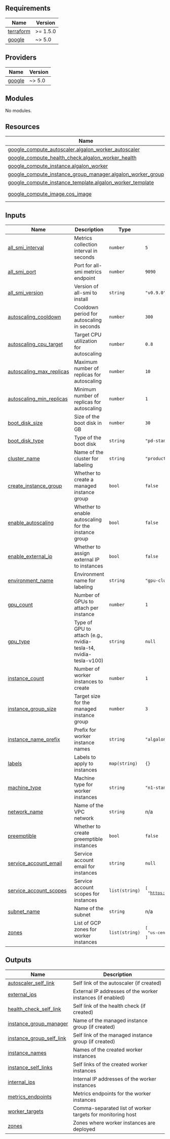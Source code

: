 <!-- BEGIN_TF_DOCS -->
## Requirements

| Name | Version |
|------|---------|
| <a name="requirement_terraform"></a> [terraform](#requirement\_terraform) | >= 1.5.0 |
| <a name="requirement_google"></a> [google](#requirement\_google) | ~> 5.0 |

## Providers

| Name | Version |
|------|---------|
| <a name="provider_google"></a> [google](#provider\_google) | ~> 5.0 |

## Modules

No modules.

## Resources

| Name | Type |
|------|------|
| [google_compute_autoscaler.algalon_worker_autoscaler](https://registry.terraform.io/providers/hashicorp/google/latest/docs/resources/compute_autoscaler) | resource |
| [google_compute_health_check.algalon_worker_health](https://registry.terraform.io/providers/hashicorp/google/latest/docs/resources/compute_health_check) | resource |
| [google_compute_instance.algalon_worker](https://registry.terraform.io/providers/hashicorp/google/latest/docs/resources/compute_instance) | resource |
| [google_compute_instance_group_manager.algalon_worker_group](https://registry.terraform.io/providers/hashicorp/google/latest/docs/resources/compute_instance_group_manager) | resource |
| [google_compute_instance_template.algalon_worker_template](https://registry.terraform.io/providers/hashicorp/google/latest/docs/resources/compute_instance_template) | resource |
| [google_compute_image.cos_image](https://registry.terraform.io/providers/hashicorp/google/latest/docs/data-sources/compute_image) | data source |

## Inputs

| Name | Description | Type | Default | Required |
|------|-------------|------|---------|:--------:|
| <a name="input_all_smi_interval"></a> [all\_smi\_interval](#input\_all\_smi\_interval) | Metrics collection interval in seconds | `number` | `5` | no |
| <a name="input_all_smi_port"></a> [all\_smi\_port](#input\_all\_smi\_port) | Port for all-smi metrics endpoint | `number` | `9090` | no |
| <a name="input_all_smi_version"></a> [all\_smi\_version](#input\_all\_smi\_version) | Version of all-smi to install | `string` | `"v0.9.0"` | no |
| <a name="input_autoscaling_cooldown"></a> [autoscaling\_cooldown](#input\_autoscaling\_cooldown) | Cooldown period for autoscaling in seconds | `number` | `300` | no |
| <a name="input_autoscaling_cpu_target"></a> [autoscaling\_cpu\_target](#input\_autoscaling\_cpu\_target) | Target CPU utilization for autoscaling | `number` | `0.8` | no |
| <a name="input_autoscaling_max_replicas"></a> [autoscaling\_max\_replicas](#input\_autoscaling\_max\_replicas) | Maximum number of replicas for autoscaling | `number` | `10` | no |
| <a name="input_autoscaling_min_replicas"></a> [autoscaling\_min\_replicas](#input\_autoscaling\_min\_replicas) | Minimum number of replicas for autoscaling | `number` | `1` | no |
| <a name="input_boot_disk_size"></a> [boot\_disk\_size](#input\_boot\_disk\_size) | Size of the boot disk in GB | `number` | `30` | no |
| <a name="input_boot_disk_type"></a> [boot\_disk\_type](#input\_boot\_disk\_type) | Type of the boot disk | `string` | `"pd-standard"` | no |
| <a name="input_cluster_name"></a> [cluster\_name](#input\_cluster\_name) | Name of the cluster for labeling | `string` | `"production"` | no |
| <a name="input_create_instance_group"></a> [create\_instance\_group](#input\_create\_instance\_group) | Whether to create a managed instance group | `bool` | `false` | no |
| <a name="input_enable_autoscaling"></a> [enable\_autoscaling](#input\_enable\_autoscaling) | Whether to enable autoscaling for the instance group | `bool` | `false` | no |
| <a name="input_enable_external_ip"></a> [enable\_external\_ip](#input\_enable\_external\_ip) | Whether to assign external IP to instances | `bool` | `false` | no |
| <a name="input_environment_name"></a> [environment\_name](#input\_environment\_name) | Environment name for labeling | `string` | `"gpu-cluster"` | no |
| <a name="input_gpu_count"></a> [gpu\_count](#input\_gpu\_count) | Number of GPUs to attach per instance | `number` | `1` | no |
| <a name="input_gpu_type"></a> [gpu\_type](#input\_gpu\_type) | Type of GPU to attach (e.g., nvidia-tesla-t4, nvidia-tesla-v100) | `string` | `null` | no |
| <a name="input_instance_count"></a> [instance\_count](#input\_instance\_count) | Number of worker instances to create | `number` | `1` | no |
| <a name="input_instance_group_size"></a> [instance\_group\_size](#input\_instance\_group\_size) | Target size for the managed instance group | `number` | `3` | no |
| <a name="input_instance_name_prefix"></a> [instance\_name\_prefix](#input\_instance\_name\_prefix) | Prefix for worker instance names | `string` | `"algalon-worker"` | no |
| <a name="input_labels"></a> [labels](#input\_labels) | Labels to apply to instances | `map(string)` | `{}` | no |
| <a name="input_machine_type"></a> [machine\_type](#input\_machine\_type) | Machine type for worker instances | `string` | `"n1-standard-1"` | no |
| <a name="input_network_name"></a> [network\_name](#input\_network\_name) | Name of the VPC network | `string` | n/a | yes |
| <a name="input_preemptible"></a> [preemptible](#input\_preemptible) | Whether to create preemptible instances | `bool` | `false` | no |
| <a name="input_service_account_email"></a> [service\_account\_email](#input\_service\_account\_email) | Service account email for instances | `string` | `null` | no |
| <a name="input_service_account_scopes"></a> [service\_account\_scopes](#input\_service\_account\_scopes) | Service account scopes for instances | `list(string)` | <pre>[<br/>  "https://www.googleapis.com/auth/cloud-platform"<br/>]</pre> | no |
| <a name="input_subnet_name"></a> [subnet\_name](#input\_subnet\_name) | Name of the subnet | `string` | n/a | yes |
| <a name="input_zones"></a> [zones](#input\_zones) | List of GCP zones for worker instances | `list(string)` | <pre>[<br/>  "us-central1-a"<br/>]</pre> | no |

## Outputs

| Name | Description |
|------|-------------|
| <a name="output_autoscaler_self_link"></a> [autoscaler\_self\_link](#output\_autoscaler\_self\_link) | Self link of the autoscaler (if created) |
| <a name="output_external_ips"></a> [external\_ips](#output\_external\_ips) | External IP addresses of the worker instances (if enabled) |
| <a name="output_health_check_self_link"></a> [health\_check\_self\_link](#output\_health\_check\_self\_link) | Self link of the health check (if created) |
| <a name="output_instance_group_manager"></a> [instance\_group\_manager](#output\_instance\_group\_manager) | Name of the managed instance group (if created) |
| <a name="output_instance_group_self_link"></a> [instance\_group\_self\_link](#output\_instance\_group\_self\_link) | Self link of the managed instance group (if created) |
| <a name="output_instance_names"></a> [instance\_names](#output\_instance\_names) | Names of the created worker instances |
| <a name="output_instance_self_links"></a> [instance\_self\_links](#output\_instance\_self\_links) | Self links of the created worker instances |
| <a name="output_internal_ips"></a> [internal\_ips](#output\_internal\_ips) | Internal IP addresses of the worker instances |
| <a name="output_metrics_endpoints"></a> [metrics\_endpoints](#output\_metrics\_endpoints) | Metrics endpoints for the worker instances |
| <a name="output_worker_targets"></a> [worker\_targets](#output\_worker\_targets) | Comma-separated list of worker targets for monitoring host |
| <a name="output_zones"></a> [zones](#output\_zones) | Zones where worker instances are deployed |
<!-- END_TF_DOCS -->